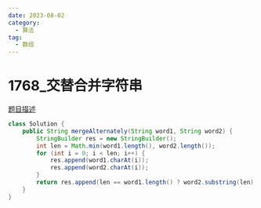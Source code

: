 ```yaml
---
date: 2023-08-02
category: 
  - 算法
tag: 
  - 数组
---
```

# 1768_交替合并字符串

<Badge text="简单" type="tip" vertical="middle" />

[题目描述](https://leetcode.cn/problems/merge-strings-alternately/description/?envType=study-plan-v2&envId=leetcode-75)


```java
class Solution {
    public String mergeAlternately(String word1, String word2) {
        StringBuilder res = new StringBuilder();
        int len = Math.min(word1.length(), word2.length());
        for (int i = 0; i < len; i++) {
            res.append(word1.charAt(i));
            res.append(word2.charAt(i));
        }
        return res.append(len == word1.length() ? word2.substring(len):word1.substring(len)).toString();    
    }
}
```

